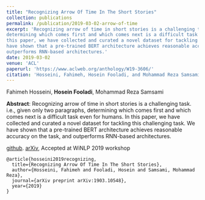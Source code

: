 ```yaml
---
title: "Recognizing Arrow Of Time In The Short Stories"
collection: publications
permalink: /publication/2019-03-02-arrow-of-time
excerpt: 'Recognizing arrow of time in short stories is a challenging task. i.e., given only two paragraphs,
determining which comes first and which comes next is a difficult task even for humans. In
this paper, we have collected and curated a novel dataset for tackling this challenging task. We
have shown that a pre-trained BERT architecture achieves reasonable accuracy on the task, and
outperforms RNN-based architectures.'
date: 2019-03-02
venue: 'ACL'
paperurl: 'https://www.aclweb.org/anthology/W19-3606/'
citation: 'Hosseini, Fahimeh, Hosein Fooladi, and Mohammad Reza Samsami. "Recognizing Arrow Of Time In The Short Stories." arXiv preprint arXiv:1903.10548 (2019).'
---
```

Fahimeh Hosseini, **Hosein Fooladi**, Mohammad Reza Samsami

**Abstract**: Recognizing arrow of time in short stories is a challenging task. i.e., given only two paragraphs,
determining which comes first and which comes next is a difficult task even for humans. In
this paper, we have collected and curated a novel dataset for tackling this challenging task. We
have shown that a pre-trained BERT architecture achieves reasonable accuracy on the task, and
outperforms RNN-based architectures.

[github](https://github.com/ShenakhtPajouh/transposition-data). [arXiv](https://arxiv.org/abs/1903.10548v1), Accepted at WiNLP 2019 workshop

```{bibtex}
@article{hosseini2019recognizing,
  title={Recognizing Arrow Of Time In The Short Stories},
  author={Hosseini, Fahimeh and Fooladi, Hosein and Samsami, Mohammad Reza},
  journal={arXiv preprint arXiv:1903.10548},
  year={2019}
}
```

